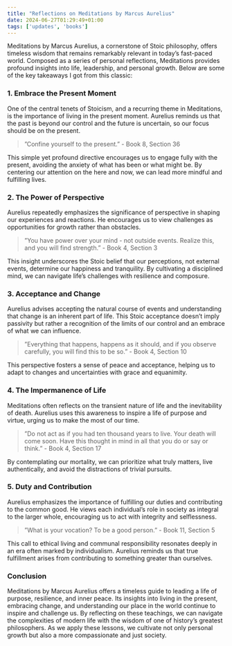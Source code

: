 ```yaml
---
title: "Reflections on Meditations by Marcus Aurelius"
date: 2024-06-27T01:29:49+01:00
tags: ['updates', 'books']
---
```


Meditations by Marcus Aurelius, a cornerstone of Stoic philosophy, offers timeless wisdom that remains remarkably relevant in today’s fast-paced world. Composed as a series of personal reflections, Meditations provides profound insights into life, leadership, and personal growth. Below are some of the key takeaways I got from this classic:

### 1. Embrace the Present Moment

One of the central tenets of Stoicism, and a recurring theme in Meditations, is the importance of living in the present moment. Aurelius reminds us that the past is beyond our control and the future is uncertain, so our focus should be on the present.

>”Confine yourself to the present.” - Book 8, Section 36

This simple yet profound directive encourages us to engage fully with the present, avoiding the anxiety of what has been or what might be. By centering our attention on the here and now, we can lead more mindful and fulfilling lives.

### 2. The Power of Perspective

Aurelius repeatedly emphasizes the significance of perspective in shaping our experiences and reactions. He encourages us to view challenges as opportunities for growth rather than obstacles.

>”You have power over your mind - not outside events. Realize this, and you will find strength.” - Book 4, Section 3

This insight underscores the Stoic belief that our perceptions, not external events, determine our happiness and tranquility. By cultivating a disciplined mind, we can navigate life’s challenges with resilience and composure.

### 3. Acceptance and Change

Aurelius advises accepting the natural course of events and understanding that change is an inherent part of life. This Stoic acceptance doesn’t imply passivity but rather a recognition of the limits of our control and an embrace of what we can influence.

>”Everything that happens, happens as it should, and if you observe carefully, you will find this to be so.” - Book 4, Section 10

This perspective fosters a sense of peace and acceptance, helping us to adapt to changes and uncertainties with grace and equanimity.

### 4. The Impermanence of Life

Meditations often reflects on the transient nature of life and the inevitability of death. Aurelius uses this awareness to inspire a life of purpose and virtue, urging us to make the most of our time.

>”Do not act as if you had ten thousand years to live. Your death will come soon. Have this thought in mind in all that you do or say or think.” - Book 4, Section 17

By contemplating our mortality, we can prioritize what truly matters, live authentically, and avoid the distractions of trivial pursuits.

### 5. Duty and Contribution

Aurelius emphasizes the importance of fulfilling our duties and contributing to the common good. He views each individual’s role in society as integral to the larger whole, encouraging us to act with integrity and selflessness.

>”What is your vocation? To be a good person.” - Book 11, Section 5

This call to ethical living and communal responsibility resonates deeply in an era often marked by individualism. Aurelius reminds us that true fulfillment arises from contributing to something greater than ourselves.

### Conclusion

Meditations by Marcus Aurelius offers a timeless guide to leading a life of purpose, resilience, and inner peace. Its insights into living in the present, embracing change, and understanding our place in the world continue to inspire and challenge us. By reflecting on these teachings, we can navigate the complexities of modern life with the wisdom of one of history’s greatest philosophers. As we apply these lessons, we cultivate not only personal growth but also a more compassionate and just society.